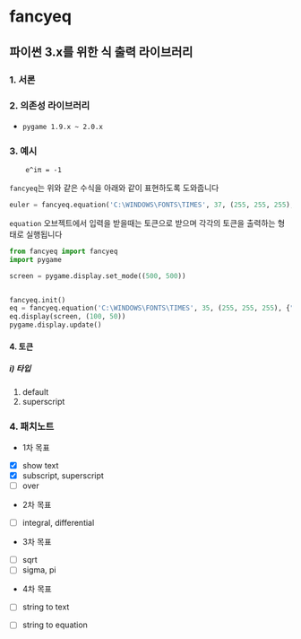 # fancyeq
## 파이썬 3.x를 위한 식 출력 라이브러리

### 1. 서론


### 2. 의존성 라이브러리
- `pygame 1.9.x ~ 2.0.x`

### 3. 예시
        e^iπ = -1
`fancyeq`는 위와 같은 수식을 아래와 같이 표현하도록 도와줍니다


```python
euler = fancyeq.equation('C:\WINDOWS\FONTS\TIMES', 37, (255, 255, 255), {"text":"e", "type":"default"}, {"text":"iπ", "type":"superscript"}, {"text":"= -1", "type":"default"})
```

`equation` 오브젝트에서 입력을 받을때는 토큰으로 받으며 각각의 토큰을 출력하는 형태로 실행됩니다

```python
from fancyeq import fancyeq
import pygame

screen = pygame.display.set_mode((500, 500))


fancyeq.init()
eq = fancyeq.equation('C:\WINDOWS\FONTS\TIMES', 35, (255, 255, 255), {"text":"p", "type":"default"}, {"text":"ij", "type":"subscript"}, {"text":" = p", "type":"default"}, {"text":"(i - 1)(j - 1)", "type":"subscript"}, {"text":"+ p", "type":"default"}, {"text":"(i - 1)j", "type":"subscript"})
eq.display(screen, (100, 50))
pygame.display.update()
```

#### 4. 토큰
##### i) 타입
1. default
2. superscript

    
### 4. 패치노트
- 1차 목표
- [x] show text
- [x] subscript, superscript
- [ ] over
- 2차 목표
- [ ] integral, differential
- 3차 목표
- [ ] sqrt
- [ ] sigma, pi
- 4차 목표
- [ ] string to text
- [ ] string to equation


 

